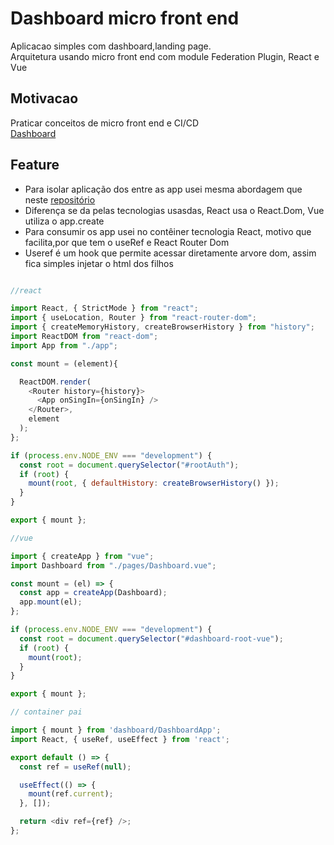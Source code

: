 # Dashboard micro front end
Aplicacao simples com dashboard,landing page.</br>
Arquitetura usando micro front end com module Federation Plugin, React e Vue

## Motivacao
Praticar conceitos de micro front end e CI/CD </br>
[Dashboard](https://d2bfxzyow9zlxo.cloudfront.net/)

## Feature
- Para isolar aplicação dos entre as app usei mesma abordagem que neste [repositório](https://github.com/kenjimaeda54/ecommerce-micro-front-end)
- Diferença se da pelas tecnologias usasdas, React usa o React.Dom, Vue utiliza o app.create
- Para consumir  os app   usei no contêiner tecnologia React, motivo que facilita,por que tem o useRef e React Router Dom
- Useref é um hook que permite acessar diretamente arvore dom, assim fica simples injetar o html dos filhos


``` javascript

//react 

import React, { StrictMode } from "react";
import { useLocation, Router } from "react-router-dom";
import { createMemoryHistory, createBrowserHistory } from "history";
import ReactDOM from "react-dom";
import App from "./app";

const mount = (element){

  ReactDOM.render(
    <Router history={history}>
      <App onSingIn={onSingIn} />
    </Router>,
    element
  );
};

if (process.env.NODE_ENV === "development") {
  const root = document.querySelector("#rootAuth");
  if (root) {
    mount(root, { defaultHistory: createBrowserHistory() });
  }
}

export { mount };

//vue 

import { createApp } from "vue";
import Dashboard from "./pages/Dashboard.vue";

const mount = (el) => {
  const app = createApp(Dashboard);
  app.mount(el);
};

if (process.env.NODE_ENV === "development") {
  const root = document.querySelector("#dashboard-root-vue");
  if (root) {
    mount(root);
  }
}

export { mount };

// container pai

import { mount } from 'dashboard/DashboardApp';
import React, { useRef, useEffect } from 'react';

export default () => {
  const ref = useRef(null);

  useEffect(() => {
    mount(ref.current);
  }, []);

  return <div ref={ref} />;
};




```



